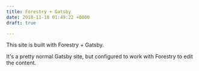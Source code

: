 ```yaml
---
title: Forestry + Gatsby
date: 2018-11-18 01:49:22 +0000
draft: true

---
```

This site is built with Forestry + Gatsby. 

It's a pretty normal Gatsby site, but configured to work with Forestry to edit the content. 